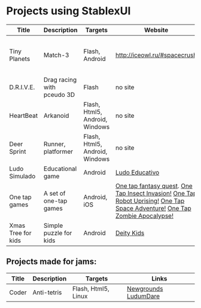 # Projects using StablexUI



| Title             | Description       | Targets           | Website                    | Links to the stores
| ----------------- | ----------------- | ----------------- | -------------------------- | -------------------------
| Tiny Planets | Match-3 | Flash, Android | http://iceowl.ru/#spacecrush | [Google Play](https://play.google.com/store/apps/details?id=ru.iceowl.TinyPlanets http://iceowl.ru/#spacecrush) [Facebook](https://apps.facebook.com/tinyplanets/) [Vk.com](http://vk.com/app4133955) [Ok.ru](http://www.odnoklassniki.ru/game/tinyspace)
| D.R.I.V.E.   | Drag racing with pceudo 3D | Flash | no site | [Ok.ru](http://ok.ru/game/drive) [Vk.com](http://vk.com/drive.racing)
| HeartBeat | Arkanoid | Flash, Html5, Android, Windows | no site | [Amazon (Android)](http://www.amazon.com/gp/product/B00UAZ8IZY) [Kongregate](http://www.kongregate.com/games/nibb13/heartbeat) [Amazon (Windows)](http://www.amazon.com/gp/product/B00UF1TR12) [Newgrounds](http://www.newgrounds.com/portal/view/654815)
| Deer Sprint | Runner, platformer | Flash, Html5, Android, Windows | no site | [Amazon (Android)](http://www.amazon.com/gp/product/B00U61GXL8) [Kongregate](http://www.kongregate.com/games/nibb13/deer-sprint) [Amazon (Windows)](http://www.amazon.com/gp/product/B00UF1TR12) [Newgrounds](http://www.newgrounds.com/portal/view/654814)
| Ludo Simulado | Educational game | Android | [Ludo Educativo](http://portal.ludoeducativo.com.br/pt/) | [Google Play](https://play.google.com/store/apps/details?id=br.com.ludoeducativo)
| One tap games | A set of one-tap games | Android, iOS | [One tap fantasy quest](http://thecodezone.com/game/onetapfantasyquest.html). [One Tap Insect Invasion!](http://thecodezone.com/game/onetapinsectinvasion.html) [One Tap Robot Uprising!](http://thecodezone.com/game/onetaprobotuprising.html) [One Tap Space Adventure!](http://thecodezone.com/game/onetapspaceadventure.html) [One Tap Zombie Apocalypse!](http://thecodezone.com/game/onetapzombieapocalypse.html) | [AppStore](https://itunes.apple.com/us/app/one-tap-zombie-apocalypse/id942604086) [Google Play](https://play.google.com/store/apps/details?id=com.thecodezone.games.OneTapSpaceAdventure) [Amazon](http://www.amazon.com/gp/product/B00QH429IY) [Nook](http://www.barnesandnoble.com/w/one-tap-insect-invasion-the-code-zone/1120725149?ean=2940147233214&itm=1&usri=2940147233214)
| Xmas Tree for kids | Simple puzzle for kids | Android | [Deity Kids](www.deitykids.com/2013/12/xmas-tree-for-kids.html) | [Google Play](https://play.google.com/store/apps/details?id=com.deitykids.XmasTreeKids)



Projects made for jams:
-----------


| Title             | Description       | Targets           | Links
| ----------------- | ----------------- | ----------------- | --------------------------
| Coder | Anti-tetris | Flash, Html5, Linux | [Newgrounds](http://www.newgrounds.com/portal/view/616444) [LudumDare](http://ludumdare.com/compo/ludum-dare-26/?action=preview&uid=20479)
